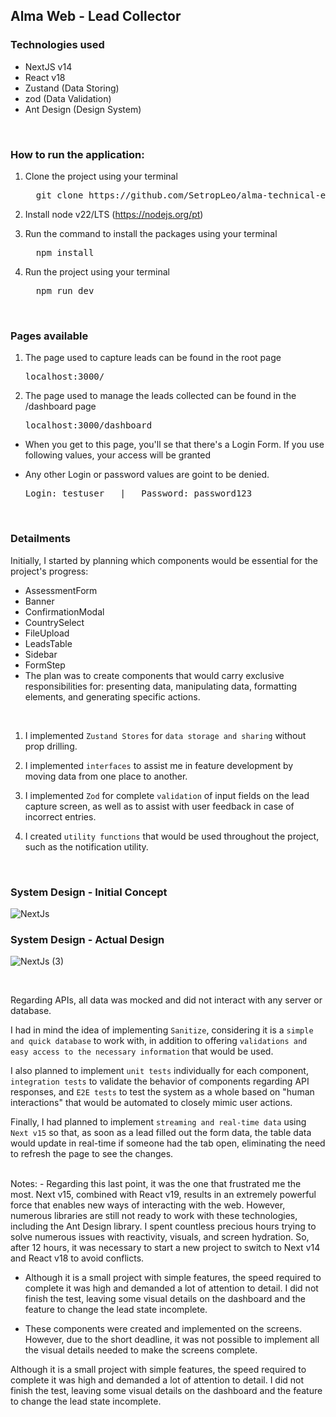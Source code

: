 ## Alma Web - Lead Collector

### Technologies used
- NextJS v14
- React v18
- Zustand (Data Storing)
- zod (Data Validation)
- Ant Design (Design System)

<br />

### How to run the application: 
1. Clone the project using your terminal
   
   <pre>
     git clone https://github.com/SetropLeo/alma-technical-exercise
   </pre>
   
2. Install node v22/LTS (https://nodejs.org/pt)
3. Run the command to install the packages using your terminal
   
   <pre>
     npm install
   </pre>

4. Run the project using your terminal

   <pre>
     npm run dev
   </pre>

<br />

### Pages available
1. The page used to capture leads can be found in the root page

   <pre>localhost:3000/</pre>
   
2. The page used to manage the leads collected can be found in the /dashboard page

   <pre>localhost:3000/dashboard</pre>

- When you get to this page, you'll se that there's a Login Form. If you use following values, your access will be granted
- Any other Login or password values are goint to be denied.
  
  <pre>Login: testuser   |   Password: password123</pre>

<br/>

### Detailments

Initially, I started by planning which components would be essential for the project's progress:

- AssessmentForm
- Banner
- ConfirmationModal
- CountrySelect
- FileUpload
- LeadsTable
- Sidebar
- FormStep
- The plan was to create components that would carry exclusive responsibilities for: presenting data, manipulating data, formatting elements, and generating specific actions.
<br />

1. I implemented `Zustand Stores` for `data storage and sharing` without prop drilling.
   
2. I implemented `interfaces` to assist me in feature development by moving data from one place to another.
   
3. I implemented `Zod` for complete `validation` of input fields on the lead capture screen, as well as to assist with user feedback in case of incorrect entries.
   
4. I created `utility functions` that would be used throughout the project, such as the notification utility.

<br />

### System Design - Initial Concept

![NextJs](https://github.com/user-attachments/assets/9fa620d2-6611-42d4-a4f0-ac279363f072)


### System Design - Actual Design

![NextJs (3)](https://github.com/user-attachments/assets/6c9c996a-2cb0-42ef-88a6-eeb53e6bf56d)

   
<br />

Regarding APIs, all data was mocked and did not interact with any server or database.

I had in mind the idea of implementing `Sanitize`, considering it is a `simple and quick database` to work with, in addition to offering `validations and easy access to the necessary information` that would be used.

I also planned to implement `unit tests` individually for each component,` integration tests` to validate the behavior of components regarding API responses, and `E2E tests` to test the system as a whole based on "human interactions" that would be automated to closely mimic user actions.

Finally, I had planned to implement `streaming and real-time data` using `Next v15` so that, as soon as a lead filled out the form data, the table data would update in real-time if someone had the tab open, eliminating the need to refresh the page to see the changes.

<br />
Notes: 
- Regarding this last point, it was the one that frustrated me the most. Next v15, combined with React v19, results in an extremely powerful force that enables new ways of interacting with the web. However, numerous libraries are still not ready to work with these technologies, including the Ant Design library. I spent countless precious hours trying to solve numerous issues with reactivity, visuals, and screen hydration. So, after 12 hours, it was necessary to start a new project to switch to Next v14 and React v18 to avoid conflicts.

- Although it is a small project with simple features, the speed required to complete it was high and demanded a lot of attention to detail. I did not finish the test, leaving some visual details on the dashboard and the feature to change the lead state incomplete.

- These components were created and implemented on the screens. However, due to the short deadline, it was not possible to implement all the visual details needed to make the screens complete.

Although it is a small project with simple features, the speed required to complete it was high and demanded a lot of attention to detail. I did not finish the test, leaving some visual details on the dashboard and the feature to change the lead state incomplete.
